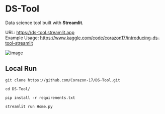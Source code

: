 # DS-Tool
Data science tool built with **Streamlit**.

URL: https://ds-tool.streamlit.app <br>
Example Usage: https://www.kaggle.com/code/corazon17/introducing-ds-tool-streamlit

![image](https://user-images.githubusercontent.com/65112982/193951195-e32cfdce-b99b-4d35-826a-2298b8b4f0c9.png)

## Local Run

```
git clone https://github.com/Corazon-17/DS-Tool.git
```
```
cd DS-Tool/
```
```
pip install -r requirements.txt
```
```
streamlit run Home.py
```
